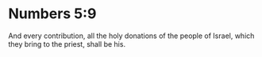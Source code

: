 # Numbers 5:9

And every contribution, all the holy donations of the people of Israel, which they bring to the priest, shall be his.
